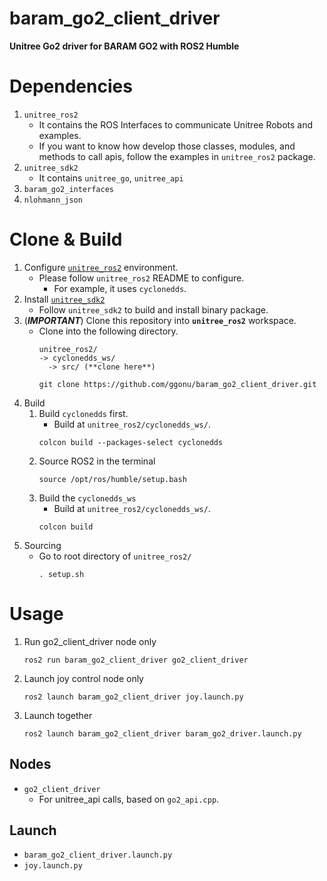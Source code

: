 # baram_go2_client_driver
**Unitree Go2 driver for BARAM GO2 with ROS2 Humble**

# Dependencies
1. `unitree_ros2`
   - It contains the ROS Interfaces to communicate Unitree Robots and examples.
   - If you want to know how develop those classes, modules, and methods to call apis, follow the examples in `unitree_ros2` package.
2. `unitree_sdk2`
   - It contains `unitree_go`, `unitree_api`
3. `baram_go2_interfaces`
4. `nlohmann_json`

# Clone & Build
1. Configure [`unitree_ros2`](https://github.com/unitreerobotics/unitree_ros2.git) environment.
   - Please follow `unitree_ros2` README to configure.
     - For example, it uses `cyclonedds`.
2. Install [`unitree_sdk2`](https://github.com/unitreerobotics/unitree_sdk2.git)
   - Follow `unitree_sdk2` to build and install binary package.
3. (_**IMPORTANT**_) Clone this repository into **`unitree_ros2`** workspace.
   - Clone into the following directory.
      ```
      unitree_ros2/
      -> cyclonedds_ws/
        -> src/ (**clone here**)
      ```
      ```
      git clone https://github.com/ggonu/baram_go2_client_driver.git
      ```
4. Build
   1. Build `cyclonedds` first.
      - Build at `unitree_ros2/cyclonedds_ws/`.
      ```(bash)
      colcon build --packages-select cyclonedds
      ```
   2. Source ROS2 in the terminal
      ```(bash)
      source /opt/ros/humble/setup.bash
      ```
   3. Build the `cyclonedds_ws`
      - Build at `unitree_ros2/cyclonedds_ws/`.
      ```(bash)
      colcon build
      ```
5. Sourcing
   - Go to root directory of `unitree_ros2/`
      ```(bash)
      . setup.sh
      ```

# Usage
1. Run go2_client_driver node only
    ```(bash)
    ros2 run baram_go2_client_driver go2_client_driver
    ```
2. Launch joy control node only
    ```(bash)
    ros2 launch baram_go2_client_driver joy.launch.py
    ```
3. Launch together
    ```(bash)
    ros2 launch baram_go2_client_driver baram_go2_driver.launch.py
    ```

## Nodes
- `go2_client_driver`
  - For unitree_api calls, based on `go2_api.cpp`.

## Launch
- `baram_go2_client_driver.launch.py`
- `joy.launch.py`
